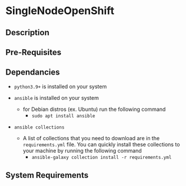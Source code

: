 # SingleNodeOpenShift

## Description


## Pre-Requisites




## Dependancies
- `python3.9+` is installed on your system

- `ansible` is installed on your system
    - for Debian distros (ex. Ubuntu) run the following command
        - ```sudo apt install ansible``` 

- `ansible collections`
    - A list of collections that you need to download are in the `requirements.yml` file. You can quickly install these collections to your machine by running the following command 
        - ```ansible-galaxy collection install -r requirements.yml ```


## System Requirements





